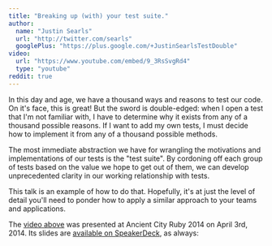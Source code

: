 ```yaml
---
title: "Breaking up (with) your test suite."
author:
  name: "Justin Searls"
  url: "http://twitter.com/searls"
  googlePlus: "https://plus.google.com/+JustinSearlsTestDouble"
video:
  url: "https://www.youtube.com/embed/9_3RsSvgRd4"
  type: "youtube"
reddit: true
---
```


In this day and age, we have a thousand ways and reasons to test our code. On it's face, this is great! But the sword is double-edged: when I open a test that I'm not familiar with, I have to determine why it exists from any of a thousand possible reasons. If I want to add my own tests, I must decide how to implement it from any of a thousand possible methods.

The most immediate abstraction we have for wrangling the motivations and implementations of our tests is the "test suite". By cordoning off each group of tests based on the value we hope to get out of them, we can develop unprecedented clarity in our working relationship with tests.

This talk is an example of how to do that. Hopefully, it's at just the level of detail you'll need to ponder how to apply a similar approach to your teams and applications.

The [video above](https://www.youtube.com/watch?v=9_3RsSvgRd4&feature=youtu.be) was presented at Ancient City Ruby 2014 on April 3rd, 2014. Its slides are [available on SpeakerDeck](https://speakerdeck.com/searls/breaking-up-with-your-test-suite), as always:

<script async class="speakerdeck-embed" data-id="372e82c09d7501316e28625017dd54d3" data-ratio="1.33333333333333" src="//speakerdeck.com/assets/embed.js"></script>
